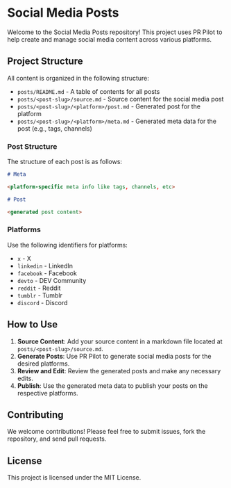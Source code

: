 # Social Media Posts

Welcome to the Social Media Posts repository! This project uses PR Pilot to help create and manage social media content across various platforms.

## Project Structure

All content is organized in the following structure:

- `posts/README.md` - A table of contents for all posts
- `posts/<post-slug>/source.md` - Source content for the social media post
- `posts/<post-slug>/<platform>/post.md` - Generated post for the platform
- `posts/<post-slug>/<platform>/meta.md` - Generated meta data for the post (e.g., tags, channels)

### Post Structure
The structure of each post is as follows:

```markdown
# Meta

<platform-specific meta info like tags, channels, etc>

# Post

<generated post content>
```

### Platforms
Use the following identifiers for platforms:

- `x` - X
- `linkedin` - LinkedIn
- `facebook` - Facebook
- `devto` - DEV Community
- `reddit` - Reddit
- `tumblr` - Tumblr
- `discord` - Discord

## How to Use

1. **Source Content**: Add your source content in a markdown file located at `posts/<post-slug>/source.md`.
2. **Generate Posts**: Use PR Pilot to generate social media posts for the desired platforms.
3. **Review and Edit**: Review the generated posts and make any necessary edits.
4. **Publish**: Use the generated meta data to publish your posts on the respective platforms.

## Contributing

We welcome contributions! Please feel free to submit issues, fork the repository, and send pull requests.

## License

This project is licensed under the MIT License.